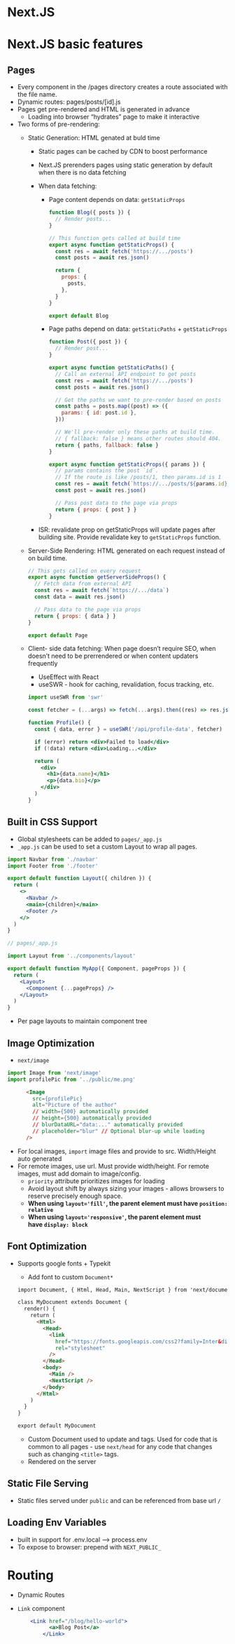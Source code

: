 # Next.JS

# Next.JS basic features

## Pages

- Every component in the /pages directory creates a route associated with the file name.
- Dynamic routes: pages/posts/[id].js
- Pages get pre-rendered and HTML is generated in advance
    - Loading into browser “hydrates” page to make it interactive
- Two forms of pre-rendering:
    - Static Generation: HTML genated at buld time
        - Static pages can be cached by CDN to boost performance
        - Next.JS prerenders pages using static generation by default when there is no data fetching
        - When data fetching:
            - Page content depends on data: `getStaticProps`
                
                ```jsx
                function Blog({ posts }) {
                  // Render posts...
                }
                
                // This function gets called at build time
                export async function getStaticProps() {
                  const res = await fetch('https://.../posts')
                  const posts = await res.json()
                
                  return {
                    props: {
                      posts,
                    },
                  }
                }
                
                export default Blog
                ```
                
            - Page paths depend on data: `getStaticPaths` + `getStaticProps`
                
                ```jsx
                function Post({ post }) {
                  // Render post...
                }
                
                export async function getStaticPaths() {
                  // Call an external API endpoint to get posts
                  const res = await fetch('https://.../posts')
                  const posts = await res.json()
                
                  // Get the paths we want to pre-render based on posts
                  const paths = posts.map((post) => ({
                    params: { id: post.id },
                  }))
                
                  // We'll pre-render only these paths at build time.
                  // { fallback: false } means other routes should 404.
                  return { paths, fallback: false }
                }
                
                export async function getStaticProps({ params }) {
                  // params contains the post `id`.
                  // If the route is like /posts/1, then params.id is 1
                  const res = await fetch(`https://.../posts/${params.id}`)
                  const post = await res.json()
                
                  // Pass post data to the page via props
                  return { props: { post } }
                }
                ```
                
        - ISR: revalidate prop on getStaticProps will update pages after building site. Provide revalidate key to `getStaticProps` function.
    
    - Server-Side Rendering: HTML generated on each request instead of on build time.
        
        ```jsx
        // This gets called on every request
        export async function getServerSideProps() {
          // Fetch data from external API
          const res = await fetch(`https://.../data`)
          const data = await res.json()
        
          // Pass data to the page via props
          return { props: { data } }
        }
        
        export default Page
        ```
        
    - Client- side data fetching: When page doesn’t require SEO, when doesn’t need to be prerrendered or when content updaters frequently
        - UseEffect with React
        - useSWR - hook for caching, revalidation, focus tracking, etc.
        
        ```jsx
        import useSWR from 'swr'
        
        const fetcher = (...args) => fetch(...args).then((res) => res.json())
        
        function Profile() {
          const { data, error } = useSWR('/api/profile-data', fetcher)
        
          if (error) return <div>Failed to load</div>
          if (!data) return <div>Loading...</div>
        
          return (
            <div>
              <h1>{data.name}</h1>
              <p>{data.bio}</p>
            </div>
          )
        }
        ```
        

## Built in CSS Support

- Global stylesheets can be added to `pages/_app.js`
- `_app.js` can be used to set a custom Layout to wrap all pages.

```jsx
import Navbar from './navbar'
import Footer from './footer'

export default function Layout({ children }) {
  return (
    <>
      <Navbar />
      <main>{children}</main>
      <Footer />
    </>
  )
}

// pages/_app.js

import Layout from '../components/layout'

export default function MyApp({ Component, pageProps }) {
  return (
    <Layout>
      <Component {...pageProps} />
    </Layout>
  )
}
```

- Per page layouts to maintain component tree

## Image Optimization

- `next/image`

```jsx
import Image from 'next/image'
import profilePic from '../public/me.png'
```

```html
      <Image
        src={profilePic}
        alt="Picture of the author"
        // width={500} automatically provided
        // height={500} automatically provided
        // blurDataURL="data:..." automatically provided
        // placeholder="blur" // Optional blur-up while loading
      />
```

- For local images, `import` image files and provide to src. Width/Height auto generated
- For remote images, use url. Must provide width/height. For remote images, must add domain to image/config.
    - `priority` attribute prioritizes images for loading
    - Avoid layout shift by always sizing your images - allows browsers to reserve precisely enough space.
    - **When using `layout='fill'`, the parent element must have `position: relative`**
    - **When using `layout='responsive'`, the parent element must have `display: block`**

## Font Optimization

- Supports google fonts + Typekit
    - Add font to custom `Document*`
    
    ```html
    import Document, { Html, Head, Main, NextScript } from 'next/document'
    
    class MyDocument extends Document {
      render() {
        return (
          <Html>
            <Head>
              <link
                href="https://fonts.googleapis.com/css2?family=Inter&display=optional"
                rel="stylesheet"
              />
            </Head>
            <body>
              <Main />
              <NextScript />
            </body>
          </Html>
        )
      }
    }
    
    export default MyDocument
    ```
    
    - Custom Document used to update <html> and <body> tags. Used for code that is common to all pages - use `next/head` for any code that changes such as changing `<title>` tags.
    - Rendered on the server

## Static File Serving

- Static files served under `public` and can be referenced from base url `/`

## Loading Env Variables

- built in support for .env.local —> process.env
- To expose to browser: prepend with `NEXT_PUBLIC_`

# Routing

- Dynamic Routes
- `Link` component
    
    ```jsx
        <Link href="/blog/hello-world">
              <a>Blog Post</a>
            </Link>
    ```